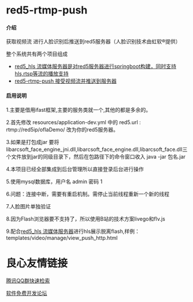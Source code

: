 # red5-rtmp-push

#### 介绍

 获取视频流 进行人脸识别后推送到red5服务器（人脸识别技术由虹软®提供） 

 整个系统共有两个项目组成  
- [red5_hls 流媒体服务器是对red5服务器进行springboot构建，同时支持hls,rtsp等流的播放支持](https://gitee.com/endlesshh/red5_hls)
- [red5-rtmp-push 接受视频流并推送到服务器](https://gitee.com/endlesshh/red5-rtmp-push) 
#### 启用说明

1.主要是借用ifast框架,主要的服务类就一个,其他的都是多余的。

2.首先修改 resources/application-dev.yml 中的 red5.url : rtmp://red5ip/oflaDemo/ 改为你的red5服务器。

3.如果是打包成jar 要将 libarcsoft_face_engine_jni.dll,libarcsoft_face_engine.dll,libarcsoft_face.dll三个文件放到jar的同级目录下，然后在包路径下的命令窗口收入 java -jar 包名.jar

4.本项目已经全部集成到后台管理所以直接登录后台进行操作  

5.使用mysql数据库，用户名 admin 密码   1

6.问题：连接中断，需要有重启机制。需停止当前线程重新一个新的线程

7.人脸图片单独验证

8.因为Flash浏览器要不支持了，所以使用B站的技术方案livego和flv.js

9.配合[red5_hls 流媒体服务器](https://gitee.com/endlesshh/red5_hls)进行hls展示脱离flash,样例： templates/video/manage/view_push_http.html


 # 良心友情链接

[腾讯QQ群快速检索](http://u.720life.cn/s/8cf73f7c)

[软件免费开发论坛](http://u.720life.cn/s/bbb01dc0)